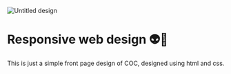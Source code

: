 ![Untitled design](https://github.com/prajikta08/coc-website/assets/147370981/e46b84dd-dde0-4939-83f4-5fc2c769d01d)

# Responsive web design 👽🐲
This is just a simple front page design of COC, designed using html and css.
